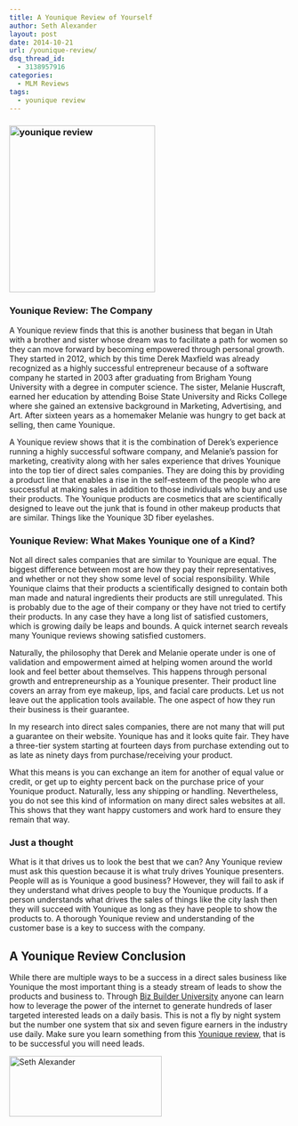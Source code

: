 ```yaml
---
title: A Younique Review of Yourself
author: Seth Alexander
layout: post
date: 2014-10-21
url: /younique-review/
dsq_thread_id:
  - 3138957916
categories:
  - MLM Reviews
tags:
  - younique review
---
```

### <img class="alignleft size-medium wp-image-1609" src="http://sethaalexander.com/wp-content/uploads/2014/10/younique-review-262x300.jpg" alt="younique review" width="262" height="300" />

### Younique Review: The Company

A Younique review finds that this is another business that began in Utah with a brother and sister whose dream was to facilitate a path for women so they can move forward by becoming empowered through personal growth. They started in 2012, which by this time Derek Maxfield was already recognized as a highly successful entrepreneur because of a software company he started in 2003 after graduating from Brigham Young University with a degree in computer science. The sister, Melanie Huscraft, earned her education by attending Boise State University and Ricks College where she gained an extensive background in Marketing, Advertising, and Art. After sixteen years as a homemaker Melanie was hungry to get back at selling, then came Younique.

A Younique review shows that it is the combination of Derek’s experience running a highly successful software company, and Melanie’s passion for marketing, creativity along with her sales experience that drives Younique into the top tier of direct sales companies. They are doing this by providing a product line that enables a rise in the self-esteem of the people who are successful at making sales in addition to those individuals who buy and use their products. The Younique products are cosmetics that are scientifically designed to leave out the junk that is found in other makeup products that are similar. Things like the Younique 3D fiber eyelashes.

### Younique Review: What Makes Younique one of a Kind?

Not all direct sales companies that are similar to Younique are equal. The biggest difference between most are how they pay their representatives, and whether or not they show some level of social responsibility. While Younique claims that their products a scientifically designed to contain both man made and natural ingredients their products are still unregulated. This is probably due to the age of their company or they have not tried to certify their products. In any case they have a long list of satisfied customers, which is growing daily be leaps and bounds. A quick internet search reveals many Younique reviews showing satisfied customers.

Naturally, the philosophy that Derek and Melanie operate under is one of validation and empowerment aimed at helping women around the world look and feel better about themselves. This happens through personal growth and entrepreneurship as a Younique presenter. Their product line covers an array from eye makeup, lips, and facial care products. Let us not leave out the application tools available. The one aspect of how they run their business is their guarantee.

In my research into direct sales companies, there are not many that will put a guarantee on their website. Younique has and it looks quite fair. They have a three-tier system starting at fourteen days from purchase extending out to as late as ninety days from purchase/receiving your product.

What this means is you can exchange an item for another of equal value or credit, or get up to eighty percent back on the purchase price of your Younique product. Naturally, less any shipping or handling. Nevertheless, you do not see this kind of information on many direct sales websites at all. This shows that they want happy customers and work hard to ensure they remain that way.

### Just a thought

What is it that drives us to look the best that we can? Any Younique review must ask this question because it is what truly drives Younique presenters. People will as is Younique a good business? However, they will fail to ask if they understand what drives people to buy the Younique products. If a person understands what drives the sales of things like the city lash then they will succeed with Younique as long as they have people to show the products to. A thorough Younique review and understanding of the customer base is a key to success with the company.

## A Younique Review Conclusion

While there are multiple ways to be a success in a direct sales business like Younique the most important thing is a steady stream of leads to show the products and business to. Through [Biz Builder University][1] anyone can learn how to leverage the power of the internet to generate hundreds of laser targeted interested leads on a daily basis. This is not a fly by night system but the number one system that six and seven figure earners in the industry use daily. Make sure you learn something from this [Younique review][1], that is to be successful you will need leads.

[<img class="alignleft size-full wp-image-602" src="http://sethaalexander.com/wp-content/uploads/2012/09/signature.png" alt="Seth Alexander" width="274" height="109" />][2]

 [1]: http://sethalexander.bizbuilderuniversity.com/?t=saa-younique-review
 [2]: http://sethaalexander.com/about-seth/ "Bio"